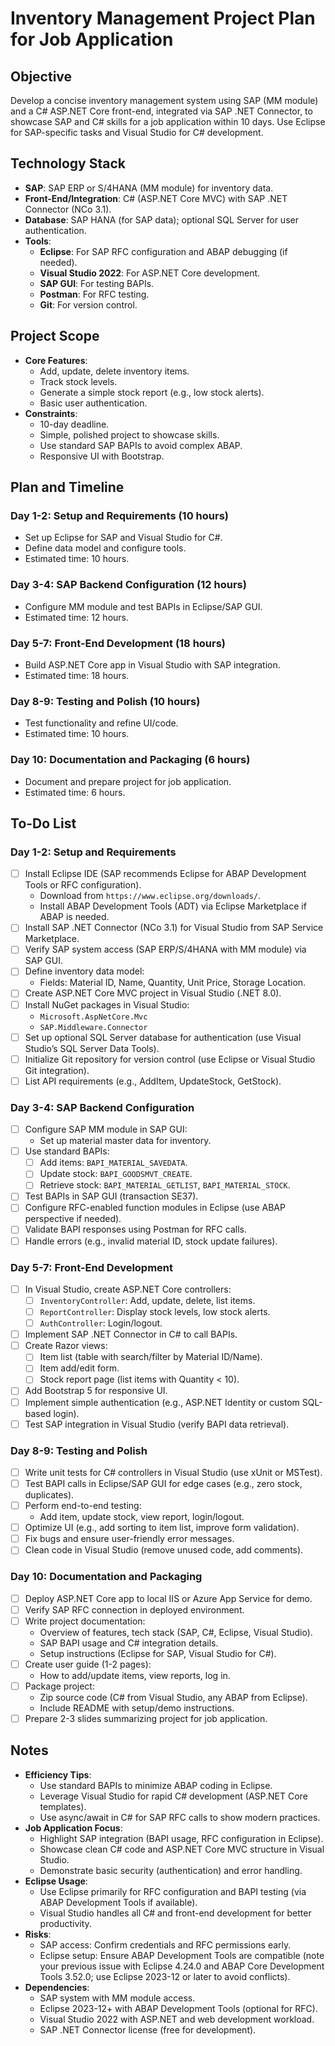 # Inventory Management Project Plan for Job Application

## Objective

Develop a concise inventory management system using SAP (MM module) and a C# ASP.NET Core front-end, integrated via SAP .NET Connector, to showcase SAP and C# skills for a job application within 10 days. Use Eclipse for SAP-specific tasks and Visual Studio for C# development.

## Technology Stack

- **SAP**: SAP ERP or S/4HANA (MM module) for inventory data.
- **Front-End/Integration**: C# (ASP.NET Core MVC) with SAP .NET Connector (NCo 3.1).
- **Database**: SAP HANA (for SAP data); optional SQL Server for user authentication.
- **Tools**:
  - **Eclipse**: For SAP RFC configuration and ABAP debugging (if needed).
  - **Visual Studio 2022**: For ASP.NET Core development.
  - **SAP GUI**: For testing BAPIs.
  - **Postman**: For RFC testing.
  - **Git**: For version control.

## Project Scope

- **Core Features**:
  - Add, update, delete inventory items.
  - Track stock levels.
  - Generate a simple stock report (e.g., low stock alerts).
  - Basic user authentication.
- **Constraints**:
  - 10-day deadline.
  - Simple, polished project to showcase skills.
  - Use standard SAP BAPIs to avoid complex ABAP.
  - Responsive UI with Bootstrap.

## Plan and Timeline

### Day 1-2: Setup and Requirements (10 hours)

- Set up Eclipse for SAP and Visual Studio for C#.
- Define data model and configure tools.
- Estimated time: 10 hours.

### Day 3-4: SAP Backend Configuration (12 hours)

- Configure MM module and test BAPIs in Eclipse/SAP GUI.
- Estimated time: 12 hours.

### Day 5-7: Front-End Development (18 hours)

- Build ASP.NET Core app in Visual Studio with SAP integration.
- Estimated time: 18 hours.

### Day 8-9: Testing and Polish (10 hours)

- Test functionality and refine UI/code.
- Estimated time: 10 hours.

### Day 10: Documentation and Packaging (6 hours)

- Document and prepare project for job application.
- Estimated time: 6 hours.

## To-Do List

### Day 1-2: Setup and Requirements

- [ ] Install Eclipse IDE (SAP recommends Eclipse for ABAP Development Tools or RFC configuration).
  - Download from `https://www.eclipse.org/downloads/`.
  - Install ABAP Development Tools (ADT) via Eclipse Marketplace if ABAP is needed.
- [ ] Install SAP .NET Connector (NCo 3.1) for Visual Studio from SAP Service Marketplace.
- [ ] Verify SAP system access (SAP ERP/S/4HANA with MM module) via SAP GUI.
- [ ] Define inventory data model:
  - Fields: Material ID, Name, Quantity, Unit Price, Storage Location.
- [ ] Create ASP.NET Core MVC project in Visual Studio (.NET 8.0).
- [ ] Install NuGet packages in Visual Studio:
  - `Microsoft.AspNetCore.Mvc`
  - `SAP.Middleware.Connector`
- [ ] Set up optional SQL Server database for authentication (use Visual Studio’s SQL Server Data Tools).
- [ ] Initialize Git repository for version control (use Eclipse or Visual Studio Git integration).
- [ ] List API requirements (e.g., AddItem, UpdateStock, GetStock).

### Day 3-4: SAP Backend Configuration

- [ ] Configure SAP MM module in SAP GUI:
  - Set up material master data for inventory.
- [ ] Use standard BAPIs:
  - [ ] Add items: `BAPI_MATERIAL_SAVEDATA`.
  - [ ] Update stock: `BAPI_GOODSMVT_CREATE`.
  - [ ] Retrieve stock: `BAPI_MATERIAL_GETLIST`, `BAPI_MATERIAL_STOCK`.
- [ ] Test BAPIs in SAP GUI (transaction SE37).
- [ ] Configure RFC-enabled function modules in Eclipse (use ABAP perspective if needed).
- [ ] Validate BAPI responses using Postman for RFC calls.
- [ ] Handle errors (e.g., invalid material ID, stock update failures).

### Day 5-7: Front-End Development

- [ ] In Visual Studio, create ASP.NET Core controllers:
  - [ ] `InventoryController`: Add, update, delete, list items.
  - [ ] `ReportController`: Display stock levels, low stock alerts.
  - [ ] `AuthController`: Login/logout.
- [ ] Implement SAP .NET Connector in C# to call BAPIs.
- [ ] Create Razor views:
  - [ ] Item list (table with search/filter by Material ID/Name).
  - [ ] Item add/edit form.
  - [ ] Stock report page (list items with Quantity < 10).
- [ ] Add Bootstrap 5 for responsive UI.
- [ ] Implement simple authentication (e.g., ASP.NET Identity or custom SQL-based login).
- [ ] Test SAP integration in Visual Studio (verify BAPI data retrieval).

### Day 8-9: Testing and Polish

- [ ] Write unit tests for C# controllers in Visual Studio (use xUnit or MSTest).
- [ ] Test BAPI calls in Eclipse/SAP GUI for edge cases (e.g., zero stock, duplicates).
- [ ] Perform end-to-end testing:
  - Add item, update stock, view report, login/logout.
- [ ] Optimize UI (e.g., add sorting to item list, improve form validation).
- [ ] Fix bugs and ensure user-friendly error messages.
- [ ] Clean code in Visual Studio (remove unused code, add comments).

### Day 10: Documentation and Packaging

- [ ] Deploy ASP.NET Core app to local IIS or Azure App Service for demo.
- [ ] Verify SAP RFC connection in deployed environment.
- [ ] Write project documentation:
  - Overview of features, tech stack (SAP, C#, Eclipse, Visual Studio).
  - SAP BAPI usage and C# integration details.
  - Setup instructions (Eclipse for SAP, Visual Studio for C#).
- [ ] Create user guide (1-2 pages):
  - How to add/update items, view reports, log in.
- [ ] Package project:
  - Zip source code (C# from Visual Studio, any ABAP from Eclipse).
  - Include README with setup/demo instructions.
- [ ] Prepare 2-3 slides summarizing project for job application.

## Notes

- **Efficiency Tips**:
  - Use standard BAPIs to minimize ABAP coding in Eclipse.
  - Leverage Visual Studio for rapid C# development (ASP.NET Core templates).
  - Use async/await in C# for SAP RFC calls to show modern practices.
- **Job Application Focus**:
  - Highlight SAP integration (BAPI usage, RFC configuration in Eclipse).
  - Showcase clean C# code and ASP.NET Core MVC structure in Visual Studio.
  - Demonstrate basic security (authentication) and error handling.
- **Eclipse Usage**:
  - Use Eclipse primarily for RFC configuration and BAPI testing (via ABAP Development Tools if available).
  - Visual Studio handles all C# and front-end development for better productivity.
- **Risks**:
  - SAP access: Confirm credentials and RFC permissions early.
  - Eclipse setup: Ensure ABAP Development Tools are compatible (note your previous issue with Eclipse 4.24.0 and ABAP Core Development Tools 3.52.0; use Eclipse 2023-12 or later to avoid conflicts).
- **Dependencies**:
  - SAP system with MM module access.
  - Eclipse 2023-12+ with ABAP Development Tools (optional for RFC).
  - Visual Studio 2022 with ASP.NET and web development workload.
  - SAP .NET Connector license (free for development).
